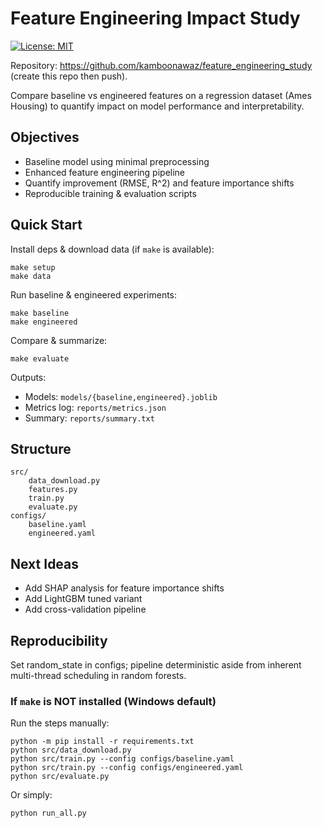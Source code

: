 # Feature Engineering Impact Study

[![License: MIT](https://img.shields.io/badge/License-MIT-yellow.svg)](LICENSE)

Repository: https://github.com/kamboonawaz/feature_engineering_study (create this repo then push).

Compare baseline vs engineered features on a regression dataset (Ames Housing) to quantify impact on model performance and interpretability.

## Objectives
- Baseline model using minimal preprocessing
- Enhanced feature engineering pipeline
- Quantify improvement (RMSE, R^2) and feature importance shifts
- Reproducible training & evaluation scripts

## Quick Start

Install deps & download data (if `make` is available):

```
make setup
make data
```

Run baseline & engineered experiments:

```
make baseline
make engineered
```

Compare & summarize:

```
make evaluate
```

Outputs:
- Models: `models/{baseline,engineered}.joblib`
- Metrics log: `reports/metrics.json`
- Summary: `reports/summary.txt`

## Structure
```
src/
	data_download.py
	features.py
	train.py
	evaluate.py
configs/
	baseline.yaml
	engineered.yaml
```

## Next Ideas
- Add SHAP analysis for feature importance shifts
- Add LightGBM tuned variant
- Add cross-validation pipeline

## Reproducibility
Set random_state in configs; pipeline deterministic aside from inherent multi-thread scheduling in random forests.

### If `make` is NOT installed (Windows default)
Run the steps manually:
```
python -m pip install -r requirements.txt
python src/data_download.py
python src/train.py --config configs/baseline.yaml
python src/train.py --config configs/engineered.yaml
python src/evaluate.py
```
Or simply:
```
python run_all.py
```
